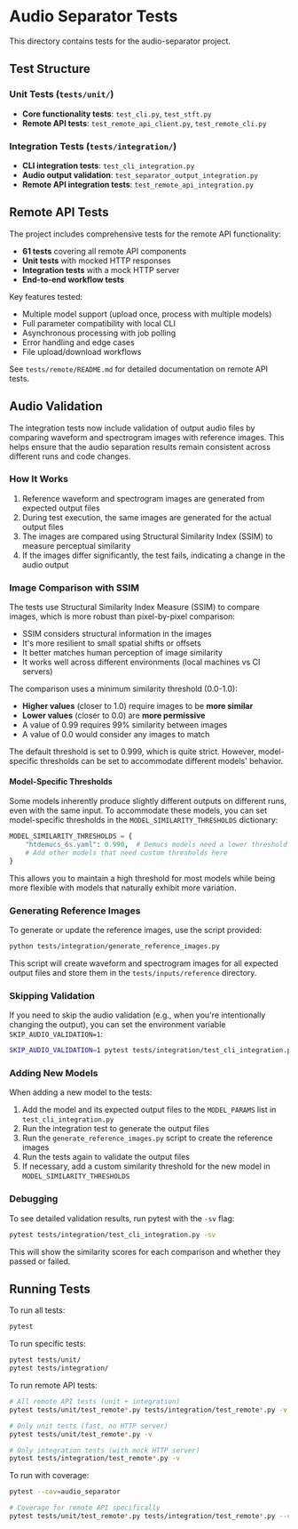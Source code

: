 # Audio Separator Tests

This directory contains tests for the audio-separator project.

## Test Structure

### Unit Tests (`tests/unit/`)
- **Core functionality tests**: `test_cli.py`, `test_stft.py`
- **Remote API tests**: `test_remote_api_client.py`, `test_remote_cli.py`

### Integration Tests (`tests/integration/`)
- **CLI integration tests**: `test_cli_integration.py`
- **Audio output validation**: `test_separator_output_integration.py`
- **Remote API integration tests**: `test_remote_api_integration.py`

## Remote API Tests

The project includes comprehensive tests for the remote API functionality:

- **61 tests** covering all remote API components
- **Unit tests** with mocked HTTP responses
- **Integration tests** with a mock HTTP server
- **End-to-end workflow tests**

Key features tested:
- Multiple model support (upload once, process with multiple models)
- Full parameter compatibility with local CLI
- Asynchronous processing with job polling
- Error handling and edge cases
- File upload/download workflows

See `tests/remote/README.md` for detailed documentation on remote API tests.

## Audio Validation

The integration tests now include validation of output audio files by comparing waveform and spectrogram images with reference images. This helps ensure that the audio separation results remain consistent across different runs and code changes.

### How It Works

1. Reference waveform and spectrogram images are generated from expected output files
2. During test execution, the same images are generated for the actual output files
3. The images are compared using Structural Similarity Index (SSIM) to measure perceptual similarity
4. If the images differ significantly, the test fails, indicating a change in the audio output

### Image Comparison with SSIM

The tests use Structural Similarity Index Measure (SSIM) to compare images, which is more robust than pixel-by-pixel comparison:

- SSIM considers structural information in the images
- It's more resilient to small spatial shifts or offsets
- It better matches human perception of image similarity
- It works well across different environments (local machines vs CI servers)

The comparison uses a minimum similarity threshold (0.0-1.0):
- **Higher values** (closer to 1.0) require images to be **more similar**
- **Lower values** (closer to 0.0) are **more permissive**
- A value of 0.99 requires 99% similarity between images
- A value of 0.0 would consider any images to match

The default threshold is set to 0.999, which is quite strict. However, model-specific thresholds can be set to accommodate different models' behavior.

#### Model-Specific Thresholds

Some models inherently produce slightly different outputs on different runs, even with the same input. To accommodate these models, you can set model-specific thresholds in the `MODEL_SIMILARITY_THRESHOLDS` dictionary:

```python
MODEL_SIMILARITY_THRESHOLDS = {
    "htdemucs_6s.yaml": 0.990,  # Demucs models need a lower threshold
    # Add other models that need custom thresholds here
}
```

This allows you to maintain a high threshold for most models while being more flexible with models that naturally exhibit more variation.

### Generating Reference Images

To generate or update the reference images, use the script provided:

```bash
python tests/integration/generate_reference_images.py
```

This script will create waveform and spectrogram images for all expected output files and store them in the `tests/inputs/reference` directory.

### Skipping Validation

If you need to skip the audio validation (e.g., when you're intentionally changing the output), you can set the environment variable `SKIP_AUDIO_VALIDATION=1`:

```bash
SKIP_AUDIO_VALIDATION=1 pytest tests/integration/test_cli_integration.py
```

### Adding New Models

When adding a new model to the tests:

1. Add the model and its expected output files to the `MODEL_PARAMS` list in `test_cli_integration.py`
2. Run the integration test to generate the output files
3. Run the `generate_reference_images.py` script to create the reference images
4. Run the tests again to validate the output files
5. If necessary, add a custom similarity threshold for the new model in `MODEL_SIMILARITY_THRESHOLDS`

### Debugging

To see detailed validation results, run pytest with the `-sv` flag:

```bash
pytest tests/integration/test_cli_integration.py -sv
```

This will show the similarity scores for each comparison and whether they passed or failed.

## Running Tests

To run all tests:

```bash
pytest
```

To run specific tests:

```bash
pytest tests/unit/
pytest tests/integration/
```

To run remote API tests:

```bash
# All remote API tests (unit + integration)
pytest tests/unit/test_remote*.py tests/integration/test_remote*.py -v

# Only unit tests (fast, no HTTP server)
pytest tests/unit/test_remote*.py -v

# Only integration tests (with mock HTTP server)
pytest tests/integration/test_remote*.py -v
```

To run with coverage:

```bash
pytest --cov=audio_separator

# Coverage for remote API specifically
pytest tests/unit/test_remote*.py tests/integration/test_remote*.py --cov=audio_separator.remote --cov-report=html
``` 